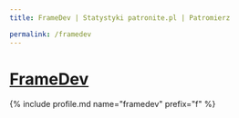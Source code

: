 ```yaml
---
title: FrameDev | Statystyki patronite.pl | Patromierz

permalink: /framedev
---
```


# [FrameDev](https://patronite.pl/framedev)

{% include profile.md name="framedev" prefix="f" %}
